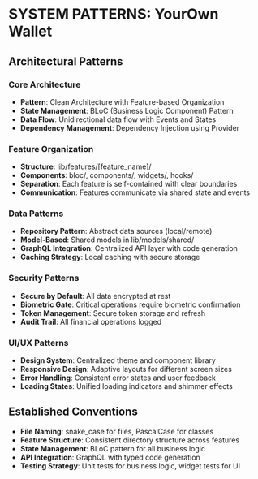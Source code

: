 # SYSTEM PATTERNS: YourOwn Wallet

## Architectural Patterns

### Core Architecture
- **Pattern**: Clean Architecture with Feature-based Organization
- **State Management**: BLoC (Business Logic Component) Pattern
- **Data Flow**: Unidirectional data flow with Events and States
- **Dependency Management**: Dependency Injection using Provider

### Feature Organization
- **Structure**: lib/features/[feature_name]/
- **Components**: bloc/, components/, widgets/, hooks/
- **Separation**: Each feature is self-contained with clear boundaries
- **Communication**: Features communicate via shared state and events

### Data Patterns
- **Repository Pattern**: Abstract data sources (local/remote)
- **Model-Based**: Shared models in lib/models/shared/
- **GraphQL Integration**: Centralized API layer with code generation
- **Caching Strategy**: Local caching with secure storage

### Security Patterns
- **Secure by Default**: All data encrypted at rest
- **Biometric Gate**: Critical operations require biometric confirmation
- **Token Management**: Secure token storage and refresh
- **Audit Trail**: All financial operations logged

### UI/UX Patterns
- **Design System**: Centralized theme and component library
- **Responsive Design**: Adaptive layouts for different screen sizes
- **Error Handling**: Consistent error states and user feedback
- **Loading States**: Unified loading indicators and shimmer effects

## Established Conventions
- **File Naming**: snake_case for files, PascalCase for classes
- **Feature Structure**: Consistent directory structure across features
- **State Management**: BLoC pattern for all business logic
- **API Integration**: GraphQL with typed code generation
- **Testing Strategy**: Unit tests for business logic, widget tests for UI
